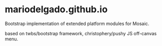mariodelgado.github.io
======================

Bootstrap implementation of extended platform modules for Mosaic. 

based on twbs/bootstrap framework, christophery/pushy JS off-canvas menu. 
